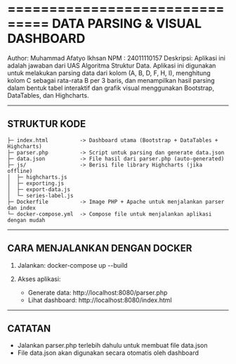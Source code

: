 ===============================
DATA PARSING & VISUAL DASHBOARD
===============================

Author: Muhammad Afatyo Ikhsan
NPM   : 24011110157
Deskripsi:
Aplikasi ini adalah jawaban dari UAS Algoritma Struktur Data. Aplikasi ini digunakan untuk melakukan parsing data dari kolom (A, B, D, F, H, I),
menghitung kolom C sebagai rata-rata B per 3 baris, dan menampilkan hasil parsing 
dalam bentuk tabel interaktif dan grafik visual menggunakan Bootstrap, DataTables, dan Highcharts.

----------------------------------------
STRUKTUR KODE
----------------------------------------
```
├─ index.html          -> Dashboard utama (Bootstrap + DataTables + Highcharts)
├─ parser.php          -> Script untuk parsing dan generate data.json
├─ data.json           -> File hasil dari parser.php (auto-generated)
├─ js/                 -> Berisi file library Highcharts (jika offline)
│  ├─ highcharts.js
│  ├─ exporting.js
│  ├─ export-data.js
│  └─ series-label.js
├─ Dockerfile          -> Image PHP + Apache untuk menjalankan parser dan index
└─ docker-compose.yml  -> Compose file untuk menjalankan aplikasi dengan mudah
```
----------------------------------------
CARA MENJALANKAN DENGAN DOCKER
----------------------------------------
1. Jalankan:
   docker-compose up --build

2. Akses aplikasi:
   - Generate data: http://localhost:8080/parser.php
   - Lihat dashboard: http://localhost:8080/index.html


----------------------------------------
CATATAN
----------------------------------------
- Jalankan parser.php terlebih dahulu untuk membuat file data.json
- File data.json akan digunakan secara otomatis oleh dashboard

